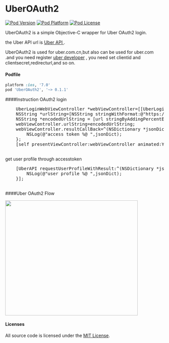 # UberOAuth2
[![Pod Version](http://img.shields.io/cocoapods/v/UberOAuth2.svg?style=flat)](http://cocoadocs.org/docsets/UberOAuth2/)
[![Pod Platform](http://img.shields.io/cocoapods/p/UberOAuth2.svg?style=flat)](http://cocoadocs.org/docsets/UberOAuth2/)
[![Pod License](http://img.shields.io/cocoapods/l/UberOAuth2.svg?style=flat)](https://opensource.org/licenses/MIT)


UberOAuth2 is a simple Objective-C wrapper for Uber OAuth2 login.

the Uber API url is <a href = https://developer.uber.com/docs/api-overview> Uber API </a>.

UberOAuth2 is used for uber.com.cn,but also can be used for uber.com .and you need register [uber developer](https://developer.uber.com.cn) , you need set 
clientid and clientsecret,redirecturl,and so on.

#### Podfile

```ruby
platform :ios, '7.0'
pod 'UberOAuth2', '~> 0.1.1'
```


####Instruction
OAuth2 login
<pre>
	UberLoginWebViewController *webViewController=[[UberLoginWebViewController alloc] init];
    NSString *urlString=[NSString stringWithFormat:@"https://login.uber.com.cn/oauth/v2/authorize?client_id=%@&redirect_url=%@&response_type=code&scope=profile history places history_lite",ClientId,RedirectUrl ];
    NSString *encodedUrlString = [url stringByAddingPercentEscapesUsingEncoding:NSUTF8StringEncoding];
    webViewController.urlString=encodedUrlString;
    webViewController.resultCallBack=^(NSDictionary *jsonDict, NSURLResponse *response, NSError *error){
        NSLog(@"access token %@ ",jsonDict);
    };
    [self presentViewController:webViewController animated:YES completion:nil];

</pre>


get user profile through accesstoken

<pre>
    [UberAPI requestUserProfileWithResult:^(NSDictionary *jsonDict, NSURLResponse *response, NSError *error){
        NSLog(@"user profile %@ ",jsonDict);
    }];

</pre>
####Uber OAuth2 Flow

<img  src="https://github.com/uberHackathon/UberOAuth2/blob/master/uberoauth2.png" width="421" height="365">





#### Licenses

All source code is licensed under the [MIT License](https://github.com/coderyi/UberOAuth2/blob/master/LICENSE).

